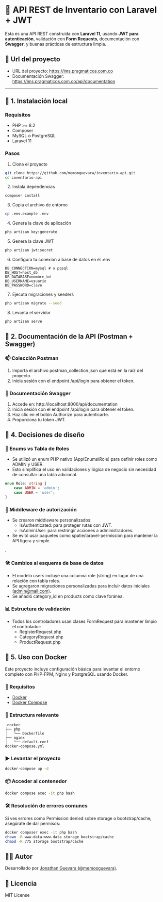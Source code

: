 # 🧰 API REST de Inventario con Laravel + JWT

Esta es una API REST construida con **Laravel 11**, usando **JWT para autenticación**, validación con **Form Requests**, documentación con **Swagger**, y buenas prácticas de estructura limpia.

## 🔗 Url del proyecto

- URL del proyecto: https://ims.pragmaticos.com.co
- Documentación Swagger: https://ims.pragmaticos.com.co/api/documentation

---

## 🚀 1. Instalación local

### Requisitos

- PHP >= 8.2
- Composer
- MySQL o PostgreSQL
- Laravel 11

### Pasos

1. Clona el proyecto
```bash
git clone https://github.com/memooguevara/inventario-api.git
cd inventario-api
```

2. Instala dependencias
```bash
composer install
```

3. Copia el archivo de entorno
```bash
cp .env.example .env
```

4. Genera la clave de aplicación
```bash
php artisan key:generate
```

5. Genera la clave JWT
```bash
php artisan jwt:secret
```

6. Configura tu conexión a base de datos en el .env
```env
DB_CONNECTION=mysql # o pqsql
DB_HOST=host_db
DB_DATABASE=nombre_bd
DB_USERNAME=usuario
DB_PASSWORD=clave
```

7. Ejecuta migraciones y seeders
```bash
php artisan migrate --seed
```

8. Levanta el servidor
```bash
php artisan serve
```

## 🧪 2. Documentación de la API (Postman + Swagger)

### 📫 Colección Postman

1. Importa el archivo postman_collection.json que está en la raíz del proyecto.
2. Inicia sesión con el endpoint /api/login para obtener el token.

### 📖 Documentación Swagger

1. Accede en: http://localhost:8000/api/documentation
2. Inicia sesión con el endpoint /api/login para obtener el token.
3. Haz clic en el botón Authorize para autenticarte.
4. Proporciona tu token JWT.

## 📐 4. Decisiones de diseño

### 🧩 Enums vs Tabla de Roles

- Se utilizó un enum PHP nativo (App\Enums\Role) para definir roles como ADMIN y USER.
- Esto simplifica el uso en validaciones y lógica de negocio sin necesidad de consultar una tabla adicional.

```php
enum Role: string {
    case ADMIN = 'admin';
    case USER = 'user';
}
```

### 🔐 Middleware de autorización

- Se crearon middleware personalizados:
    - IsAuthenticated: para proteger rutas con JWT. 
    - IsAdminUser: para restringir acciones a administradores. 
- Se evitó usar paquetes como spatie/laravel-permission para mantener la API ligera y simple.

.

### 🛠 Cambios al esquema de base de datos
- El modelo users incluye una columna role (string) en lugar de una relación con tabla roles.
- Se agregaron migraciones personalizadas para incluir datos iniciales (admin@mail.com).
- Se añadió category_id en products como clave foránea.

### 📊 Estructura de validación

- Todos los controladores usan clases FormRequest para mantener limpio el controlador:
  - RegisterRequest.php 
  - CategoryRequest.php 
  - ProductRequest.php

## 🐳 5. Uso con Docker
Este proyecto incluye configuración básica para levantar el entorno completo con PHP-FPM, Nginx y PostgreSQL usando Docker.

### 🧱 Requisitos
- [Docker](https://www.docker.com/)
- [Docker Compose](https://docs.docker.com/compose/)

### 📁 Estructura relevante
```plaintext
.docker
├── php
│   └── Dockerfile
├── nginx
│   └── default.conf
docker-compose.yml
```

### ▶️ Levantar el proyecto

```bash
docker-compose up -d
```

### 📦 Acceder al contenedor

```bash
docker compose exec -it php bash
```

### 🛠️ Resolución de errores comunes

Si ves errores como Permission denied sobre storage o bootstrap/cache, asegúrate de dar permisos:

```bash
docker composer exec -it php bash
chown -R www-data:www-data storage bootstrap/cache
chmod -R 775 storage bootstrap/cache
```


## 👨‍💻 Autor
Desarrollado por [Jonathan Guevara (@memooguevara)](https://github.com/memooguevara).

## 📄 Licencia
MIT License
